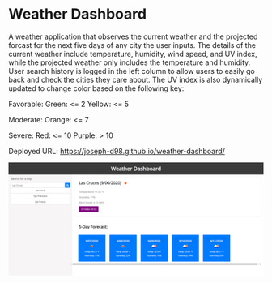 # Weather Dashboard

A weather application that observes the current weather and the projected forcast for the next five days of any city the user inputs. The details of the current weather include temperature, humidity, wind speed, and UV index, while the projected weather only includes the temperature and humidity. User search history is logged in the left column to allow users to easily go back and check the cities they care about. The UV index is also dynamically updated to change color based on the following key: 

Favorable:
Green: <= 2
Yellow: <= 5

Moderate:
Orange: <= 7

Severe:
Red: <= 10
Purple: > 10

Deployed URL: https://joseph-d98.github.io/weather-dashboard/

![](assets/images/readMe.PNG)